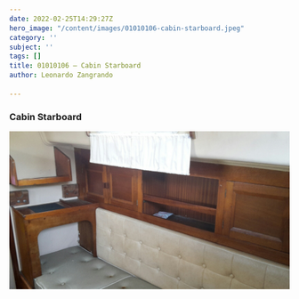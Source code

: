 ```yaml
---
date: 2022-02-25T14:29:27Z
hero_image: "/content/images/01010106-cabin-starboard.jpeg"
category: ''
subject: ''
tags: []
title: 01010106 – Cabin Starboard
author: Leonardo Zangrando

---
```

### Cabin Starboard

![](/content/images/01010106-cabin-starboard.jpeg)
